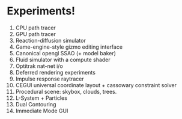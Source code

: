 # Experiments!

1. CPU path tracer
2. GPU path tracer
3. Reaction-diffusion simulator
4. Game-engine-style gizmo editing interface
5. Canonical opengl SSAO (+ model baker)
6. Fluid simulator with a compute shader
7. Optitrak nat-net i/o
8. Deferred rendering experiments
9. Impulse response raytracer
10. CEGUI universal coordinate layout +  cassowary constraint solver
11. Procedural scene: skybox, clouds, trees.
12. L-System + Particles
12. Dual Contouring
13. Immediate Mode GUI
